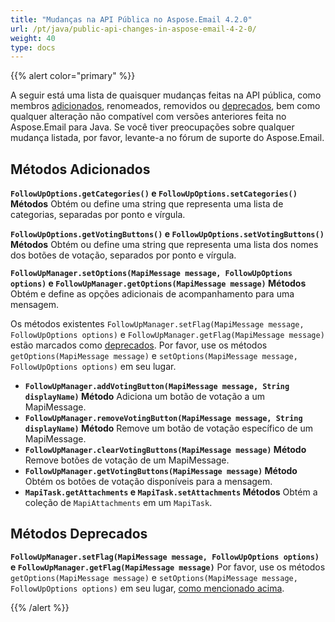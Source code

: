 ```yaml
---
title: "Mudanças na API Pública no Aspose.Email 4.2.0"
url: /pt/java/public-api-changes-in-aspose-email-4-2-0/
weight: 40
type: docs
---
```


{{% alert color="primary" %}} 

A seguir está uma lista de quaisquer mudanças feitas na API pública, como membros [adicionados](/email/java/public-api-changes-in-aspose-email-4-2-0/), renomeados, removidos ou [deprecados](/email/java/public-api-changes-in-aspose-email-4-2-0/), bem como qualquer alteração não compatível com versões anteriores feita no Aspose.Email para Java. Se você tiver preocupações sobre qualquer mudança listada, por favor, levante-a no fórum de suporte do Aspose.Email.
## **Métodos Adicionados**
**`FollowUpOptions.getCategories()` e `FollowUpOptions.setCategories()` Métodos**
Obtém ou define uma string que representa uma lista de categorias, separadas por ponto e vírgula.

**`FollowUpOptions.getVotingButtons()` e `FollowUpOptions.setVotingButtons()` Métodos**
Obtém ou define uma string que representa uma lista dos nomes dos botões de votação, separados por ponto e vírgula.

**`FollowUpManager.setOptions(MapiMessage message, FollowUpOptions options)` e `FollowUpManager.getOptions(MapiMessage message)` Métodos**
Obtém e define as opções adicionais de acompanhamento para uma mensagem. 

Os métodos existentes `FollowUpManager.setFlag(MapiMessage message, FollowUpOptions options)` e `FollowUpManager.getFlag(MapiMessage message)` estão marcados como [deprecados](/email/java/public-api-changes-in-aspose-email-4-2-0/).
Por favor, use os métodos `getOptions(MapiMessage message)` e `setOptions(MapiMessage message, FollowUpOptions options)` em seu lugar.

- **`FollowUpManager.addVotingButton(MapiMessage message, String displayName)` Método**
Adiciona um botão de votação a um MapiMessage.
- **`FollowUpManager.removeVotingButton(MapiMessage message, String displayName)` Método**
Remove um botão de votação específico de um MapiMessage.
- **`FollowUpManager.clearVotingButtons(MapiMessage message)` Método**
Remove botões de votação de um MapiMessage.
- **`FollowUpManager.getVotingButtons(MapiMessage message)` Método**
Obtém os botões de votação disponíveis para a mensagem.
- **`MapiTask.getAttachments` e `MapiTask.setAttachments` Métodos**
Obtém a coleção de `MapiAttachments` em um `MapiTask`.
## **Métodos Deprecados**
**`FollowUpManager.setFlag(MapiMessage message, FollowUpOptions options)` e `FollowUpManager.getFlag(MapiMessage message)`**
Por favor, use os métodos `getOptions(MapiMessage message)` e `setOptions(MapiMessage message, FollowUpOptions options)` em seu lugar, [como mencionado acima](/email/java/public-api-changes-in-aspose-email-4-2-0/).

{{% /alert %}}